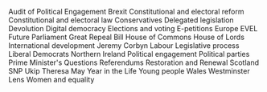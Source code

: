 Audit of Political Engagement
Brexit
Constitutional and electoral reform
Constitutional and electoral law
Conservatives
Delegated legislation
Devolution
Digital democracy
Elections and voting
E-petitions
Europe
EVEL
Future Parliament
Great Repeal Bill
House of Commons
House of Lords
International development
Jeremy Corbyn
Labour
Legislative process
Liberal Democrats
Northern Ireland
Political engagement
Political parties
Prime Minister's Questions
Referendums
Restoration and Renewal
Scotland
SNP
Ukip
Theresa May
Year in the Life
Young people
Wales
Westminster Lens
Women and equality
